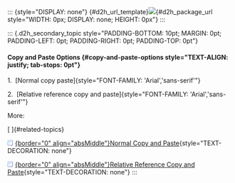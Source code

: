 ::: {style="DISPLAY: none"}
[](ms-xhelp:///?Id=d2h_url_template){#d2h_url_template}![](!package_url!){#d2h_package_url style="WIDTH: 0px; DISPLAY: none; HEIGHT: 0px"}
:::

::: {.d2h_secondary_topic style="PADDING-BOTTOM: 10pt; MARGIN: 0pt; PADDING-LEFT: 0pt; PADDING-RIGHT: 0pt; PADDING-TOP: 0pt"}
#### Copy and Paste Options {#copy-and-paste-options style="TEXT-ALIGN: justify; tab-stops: 0pt"}

1.  [Normal copy paste]{style="FONT-FAMILY: 'Arial','sans-serif'"}

2.  [Relative reference copy and paste]{style="FONT-FAMILY: 'Arial','sans-serif'"}

More:

[ ]{#related-topics}

[![](button.gif){border="0" align="absMiddle"}Normal Copy and Paste](ms-xhelp:///?Id=52adef0c-40ed-452d-9146-fc7064f4222b){style="TEXT-DECORATION: none"}

[![](button.gif){border="0" align="absMiddle"}Relative Reference Copy and Paste](ms-xhelp:///?Id=34e0abfa-3d25-4141-bff6-c4157793ab9d){style="TEXT-DECORATION: none"}
:::
